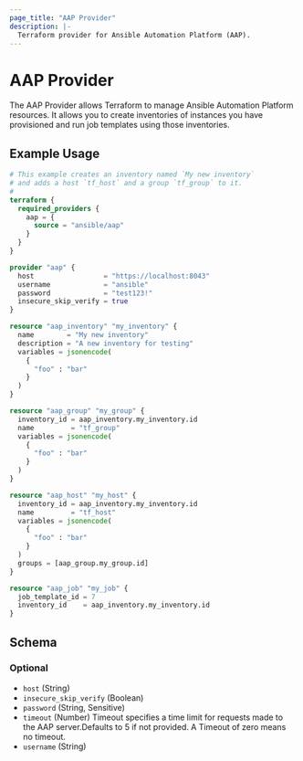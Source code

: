 ```yaml
---
page_title: "AAP Provider"
description: |-
  Terraform provider for Ansible Automation Platform (AAP).
---
```


# AAP Provider

The AAP Provider allows Terraform to manage Ansible Automation Platform resources.
It allows you to create inventories of instances you have provisioned and run
job templates using those inventories.



## Example Usage

```terraform
# This example creates an inventory named `My new inventory`
# and adds a host `tf_host` and a group `tf_group` to it.
#
terraform {
  required_providers {
    aap = {
      source = "ansible/aap"
    }
  }
}

provider "aap" {
  host                 = "https://localhost:8043"
  username             = "ansible"
  password             = "test123!"
  insecure_skip_verify = true
}

resource "aap_inventory" "my_inventory" {
  name        = "My new inventory"
  description = "A new inventory for testing"
  variables = jsonencode(
    {
      "foo" : "bar"
    }
  )
}

resource "aap_group" "my_group" {
  inventory_id = aap_inventory.my_inventory.id
  name         = "tf_group"
  variables = jsonencode(
    {
      "foo" : "bar"
    }
  )
}

resource "aap_host" "my_host" {
  inventory_id = aap_inventory.my_inventory.id
  name         = "tf_host"
  variables = jsonencode(
    {
      "foo" : "bar"
    }
  )
  groups = [aap_group.my_group.id]
}

resource "aap_job" "my_job" {
  job_template_id = 7
  inventory_id    = aap_inventory.my_inventory.id
}
```
<!-- schema generated by tfplugindocs -->
## Schema

### Optional

- `host` (String)
- `insecure_skip_verify` (Boolean)
- `password` (String, Sensitive)
- `timeout` (Number) Timeout specifies a time limit for requests made to the AAP server.Defaults to 5 if not provided. A Timeout of zero means no timeout.
- `username` (String)
